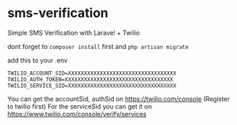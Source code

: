 # sms-verification
Simple SMS Verification with Laravel + Twilio

dont forget to ```composer install``` first and ```php artisan migrate```

add this to your .env
```
TWILIO_ACCOUNT_SID=XXXXXXXXXXXXXXXXXXXXXXXXXXXXXXXXXX
TWILIO_AUTH_TOKEN=XXXXXXXXXXXXXXXXXXXXXXXXXXXXXXXXXX
TWILIO_SERVICE_SID=XXXXXXXXXXXXXXXXXXXXXXXXXXXXXXXXXX
```

You can get the accountSid, authSid on https://twilio.com/console (Register to twilio first)
For the serviceSid you can get it on https://www.twilio.com/console/verify/services

